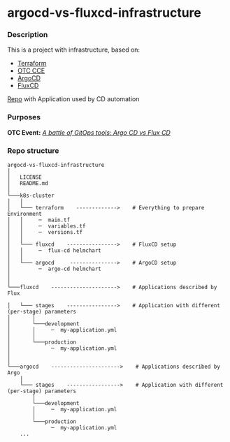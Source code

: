 # argocd-vs-fluxcd-infrastructure
### Description
This is a project with infrastructure, based on:
 - [Terraform](https://www.terraform.io)
 - [OTC CCE](https://open-telekom-cloud.com/en/products-services/cloud-container-engine)
 - [ArgoCD](https://argo-cd.readthedocs.io/en/stable/)
 - [FluxCD](https://fluxcd.io)

[Repo](https://github.com/iits-consulting/argocd-vs-fluxcd-application) with Application used by CD automation
### Purposes
**OTC Event:** [_A battle of GitOps tools: Argo CD vs Flux CD_](https://community.open-telekom-cloud.com/community?id=community_event&sys_id=8a84320fb7763450d15aa7b16b8c0222)

### Repo structure
```
argocd-vs-fluxcd-infrastructure
│
│   LICENSE
│   README.md
│
└───k8s-cluster
│   │
│   └─── terraform    ------------->    # Everything to prepare Environment
│   │     ─  main.tf
│   │     ─  variables.tf
│   │     ─  versions.tf
│   │
│   └─── fluxcd    ---------------->    # FluxCD setup
│   │     ─  flux-cd helmchart
│   │
│   └─── argocd     --------------->    # ArgoCD setup
│         ─  argo-cd helmchart
│
│   
└───fluxcd    --------------------->    # Applications described by Flux

│   └─── stages    ---------------->    # Application with different (per-stage) parameters
│       │
│       └───development
│       │     ─  my-application.yml
│       │
│       └───production
│             ─  my-application.yml
│
│
└───argocd    ---------------------->    # Applications described by Argo
    │
    └─── stages    ----------------->    # Application with different (per-stage) parameters
        │
        └───development
        │     ─  my-application.yml
        │
        └───production
              ─  my-application.yml
    ...
```
